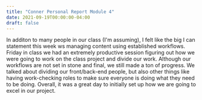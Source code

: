 ```yaml
---
title: "Conner Personal Report Module 4"
date: 2021-09-19T00:00:00-04:00
draft: false
---
```


In additon to many people in our class (I'm assuming), I felt like the big I can statement this week ws managing content using established workflows. Friday in class we had an extremely productive session figuring out how we were going to work on the class project and divide our work. Although our workflows are not set in stone and final, we still made a ton of progress. We talked about dividing our front/back-end people, but also other things like having work-checking roles to make sure everyone is doing what they need to be doing. Overall, it was a great day to initially set up how we are going to excel in our project. 
